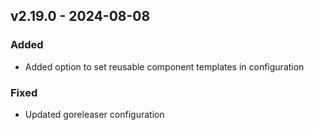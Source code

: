 ## v2.19.0 - 2024-08-08
### Added
* Added option to set reusable component templates in configuration
### Fixed
* Updated goreleaser configuration

